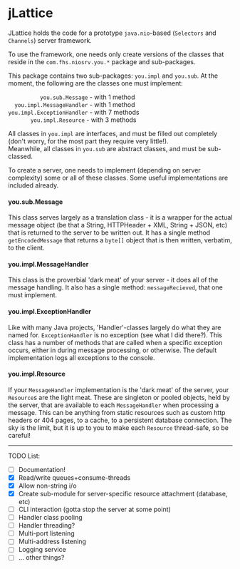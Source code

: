 jLattice
=================

JLattice holds the code for a prototype `java.nio`-based (`Selectors` and `Channels`) server framework.  
  
To use the framework, one needs only create versions of the classes that reside in the `com.fhs.niosrv.you.*` package and sub-packages.  
  
This package contains two sub-packages: `you.impl` and `you.sub`.  At the moment, the following are the classes one must implement:
    
  `          you.sub.Message` - with 1 method    
  `  you.impl.MessageHandler` - with 1 method     
  `you.impl.ExceptionHandler` - with 7 methods    
  `       you.impl.Resource` - with 3 methods   
    
All classes in `you.impl` are interfaces, and must be filled out completely (don't worry, for the most part they require very little!).    
Meanwhile, all classes in `you.sub` are abstract classes, and must be sub-classed.   
  
To create a server, one needs to implement (depending on server complexity) some or all of these classes. Some useful implementations are included already.

#### you.sub.Message    
  This class serves largely as a translation class - it is a wrapper for the actual message object (be that a String, HTTPHeader + XML, String + JSON, etc) that is returned to the server to be written out.  It has a single method `getEncodedMessage` that returns a `byte[]` object that is then written, verbatim, to the client.

#### you.impl.MessageHandler    
  This class is the proverbial 'dark meat' of your server - it does all of the message handling.  It also has a single method: `messageRecieved`, that one must implement.

#### you.impl.ExceptionHandler    
  Like with many Java projects, 'Handler'-classes largely do what they are named for.  `ExceptionHandler` is no exception (see what I did there?).  This class has a number of methods that are called when a specific exception occurs, either in during message processing, or otherwise.  The default implementation logs all exceptions to the console.

#### you.impl.Resource    
  If your `MessageHandler` implementation is the 'dark meat' of the server, your `Resource`s are the light meat.  These are singleton or pooled objects, held by the server, that are available to each `MessageHandler` when processing a message.  This can be anything from static resources such as custom http headers or 404 pages, to a cache, to a persistent database connection.  The sky is the limit, but it is up to you to make each `Resource` thread-safe, so be careful!

 ----
 
 TODO List:
 - [ ] Documentation!
 - [x] Read/write queues+consume-threads
 - [x] Allow non-string i/o
 - [x] Create sub-module for server-specific resource attachment (database, etc)
 - [ ] CLI interaction (gotta stop the server at some point)
 - [ ] Handler class pooling
 - [ ] Handler threading?
 - [ ] Multi-port listening
 - [ ] Multi-address listening
 - [ ] Logging service
 - [ ] ... other things?
